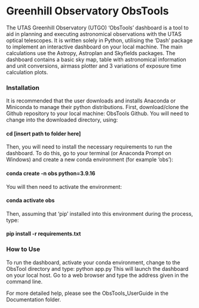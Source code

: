 # Greenhill Observatory ObsTools

The UTAS Greenhill Observatory (UTGO) ‘ObsTools’ dashboard is a tool to aid in planning and executing
astronomical observations with the UTAS optical telescopes. It is written solely in Python, utilising the
‘Dash’ package to implement an interactive dashboard on your local machine. The main calculations
use the Astropy, Astroplan and Skyfields packages. The dashboard contains a basic sky map, table
with astronomical information and unit conversions, airmass plotter and 3 variations of exposure time
calculation plots. 

### Installation

It is recommended that the user downloads and installs Anaconda or Miniconda to manage their
python distributions. First, download/clone the Github repository to your local machine: ObsTools
Github. You will need to change into the downloaded directory, using:

#### cd [insert path to folder here]

Then, you will need to install the necessary requirements to run the dashboard. To do this, go to
your terminal (or Anaconda Prompt on Windows) and create a new conda environment (for example
‘obs’):

#### conda create -n obs python=3.9.16

You will then need to activate the environment:

#### conda activate obs

Then, assuming that ‘pip’ installed into this environment during the process, type:

#### pip install -r requirements.txt

### How to Use

To run the dashboard, activate
your conda environment, change to the ObsTool directory and type:
python app.py
This will launch the dashboard on your local host. Go to a web browser and type the address given in
the command line.

For more detailed help, please see the ObsTools_UserGuide in the Documentation folder.
